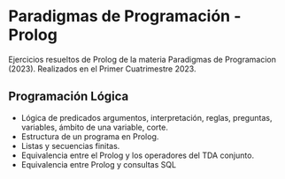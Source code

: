 # Paradigmas de Programación - Prolog
Ejercicios resueltos de Prolog de la materia Paradigmas de Programacion (2023). Realizados en el Primer Cuatrimestre 2023.

## Programación Lógica

 * Lógica de predicados argumentos, interpretación, reglas, preguntas, variables, ámbito de una variable, corte.
 * Estructura de un programa en Prolog.
 * Listas y secuencias finitas.
 * Equivalencia entre el Prolog y los operadores del TDA conjunto.
 * Equivalencia entre Prolog y consultas SQL
